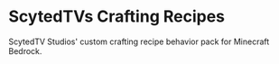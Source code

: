 # ScytedTVs Crafting Recipes
ScytedTV Studios' custom crafting recipe behavior pack for Minecraft Bedrock.

